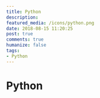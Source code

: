 ```yaml
---
title: Python
description: 
featured_media: /icons/python.png
date: 2018-08-15 11:20:25
post: true
comments: true
humanize: false
tags:
- Python
---
```


# Python